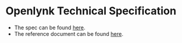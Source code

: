 # Openlynk Technical Specification

* The spec can be found [here](https://github.com/Studyo/openlynk/blob/master/OpenLynkSpec.md).
* The reference document can be found [here](https://docs.google.com/document/d/1eoX1TJfKU9gGaS7c8_BNc7bdBoHmqdwM7osnl806Va0/edit?usp=sharing).
